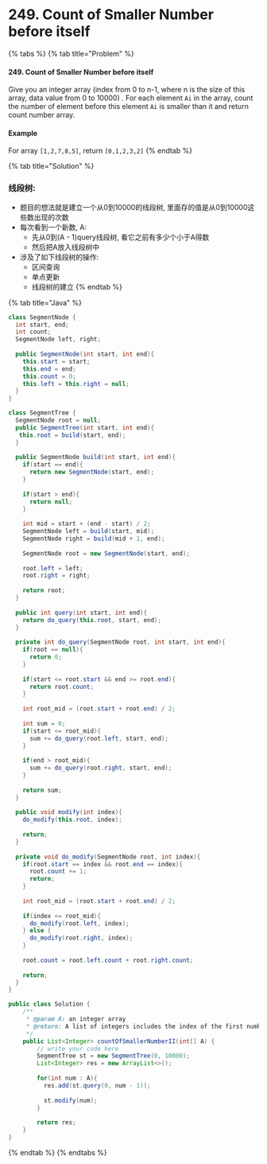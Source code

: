 # 249. Count of Smaller Number before itself

{% tabs %}
{% tab title="Problem" %}
#### 249. Count of Smaller Number before itself

Give you an integer array \(index from 0 to n-1, where n is the size of this array, data value from 0 to 10000\) . For each element `Ai` in the array, count the number of element before this element `Ai` is smaller than it and return count number array.

#### Example

For array `[1,2,7,8,5]`, return `[0,1,2,3,2]`
{% endtab %}

{% tab title="Solution" %}
### 线段树:

* 题目的想法就是建立一个从0到10000的线段树, 里面存的值是从0到10000这些数出现的次数
* 每次看到一个新数, A:
  * 先从0到\(A - 1\)query线段树, 看它之前有多少个小于A得数
  * 然后把A放入线段树中
* 涉及了如下线段树的操作:
  * 区间查询
  * 单点更新
  * 线段树的建立
{% endtab %}

{% tab title="Java" %}
```java
class SegmentNode {
  int start, end;
  int count;
  SegmentNode left, right;
  
  public SegmentNode(int start, int end){
    this.start = start;
    this.end = end;
    this.count = 0;
    this.left = this.right = null;
  }
}

class SegmentTree {
  SegmentNode root = null;
  public SegmentTree(int start, int end){
   this.root = build(start, end);
  }
  
  public SegmentNode build(int start, int end){
    if(start == end){
      return new SegmentNode(start, end);  
    }
    
    if(start > end){
      return null;
    }
    
    int mid = start + (end - start) / 2;
    SegmentNode left = build(start, mid);
    SegmentNode right = build(mid + 1, end);
    
    SegmentNode root = new SegmentNode(start, end);
    
    root.left = left;
    root.right = right;
    
    return root;
  }
  
  public int query(int start, int end){
    return do_query(this.root, start, end);
  }
  
  private int do_query(SegmentNode root, int start, int end){
    if(root == null){
      return 0;
    }
    
    if(start <= root.start && end >= root.end){
      return root.count;
    }
    
    int root_mid = (root.start + root.end) / 2;
    
    int sum = 0;
    if(start <= root_mid){
      sum += do_query(root.left, start, end);
    }
    
    if(end > root_mid){
      sum += do_query(root.right, start, end);
    }
    
    return sum;
  }
  
  public void modify(int index){
    do_modify(this.root, index);
    
    return;
  }
  
  private void do_modify(SegmentNode root, int index){
    if(root.start == index && root.end == index){
      root.count += 1;
      return;
    }
    
    int root_mid = (root.start + root.end) / 2;
    
    if(index <= root_mid){
      do_modify(root.left, index);
    } else {
      do_modify(root.right, index);
    }
    
    root.count = root.left.count + root.right.count;
    
    return;
  }
}

public class Solution {
    /**
     * @param A: an integer array
     * @return: A list of integers includes the index of the first number and the index of the last number
     */
    public List<Integer> countOfSmallerNumberII(int[] A) {
        // write your code here
        SegmentTree st = new SegmentTree(0, 10000);
        List<Integer> res = new ArrayList<>();
        
        for(int num : A){
          res.add(st.query(0, num - 1));
          
          st.modify(num);
        }
        
        return res;
    }
}
```
{% endtab %}
{% endtabs %}

